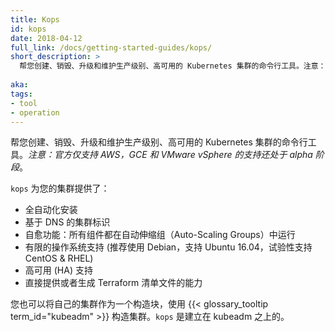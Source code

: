 ```yaml
---
title: Kops
id: kops
date: 2018-04-12
full_link: /docs/getting-started-guides/kops/
short_description: >
  帮您创建、销毁、升级和维护生产级别、高可用的 Kubernetes 集群的命令行工具。注意：官方仅支持 AWS，GCE 和 VMware vSphere 的支持还处于 alpha* 阶段。
  
aka: 
tags:
- tool
- operation
---
```


<!--
---
title: Kops
id: kops
date: 2018-04-12
full_link: /docs/getting-started-guides/kops/
short_description: >
  A CLI tool that helps you create, destroy, upgrade and maintain production-grade, highly available, Kubernetes clusters. *NOTE&#58; Officially supports AWS only, with GCE and VMware vSphere in alpha*.

aka: 
tags:
- tool
- operation
---
-->

<!--
 A CLI tool that helps you create, destroy, upgrade and maintain production-grade, highly available, Kubernetes clusters. *NOTE&#58; Officially supports AWS only, with GCE and VMware vSphere in alpha*.
-->

帮您创建、销毁、升级和维护生产级别、高可用的 Kubernetes 集群的命令行工具。*注意：官方仅支持 AWS，GCE 和 VMware vSphere 的支持还处于 alpha 阶段*。

<!--more--> 

<!--
`kops` provisions your cluster with&#58;

  * Fully automated installation
  * DNS-based cluster identification
  * Self-healing&#58; everything runs in Auto-Scaling Groups
  * Limited OS support (Debian preferred, Ubuntu 16.04 supported, early support for CentOS & RHEL)
  * High availability (HA) support
  * The ability to directly provision, or generate terraform manifests
-->

`kops` 为您的集群提供了：

  * 全自动化安装
  * 基于 DNS 的集群标识
  * 自愈功能：所有组件都在自动伸缩组（Auto-Scaling Groups）中运行
  * 有限的操作系统支持 (推荐使用 Debian，支持 Ubuntu 16.04，试验性支持 CentOS & RHEL)
  * 高可用 (HA) 支持
  * 直接提供或者生成 Terraform 清单文件的能力

<!--
You can also build your own cluster using {{< glossary_tooltip term_id="kubeadm" >}} as a building block. `kops` builds on the kubeadm work.
-->

您也可以将自己的集群作为一个构造块，使用 {{< glossary_tooltip term_id="kubeadm" >}} 构造集群。`kops` 是建立在 kubeadm 之上的。
